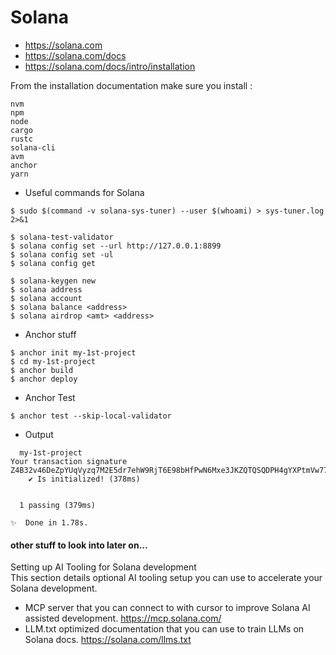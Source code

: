 # Solana

- https://solana.com
- https://solana.com/docs
- https://solana.com/docs/intro/installation

From the installation documentation make sure you install :

```
nvm
npm
node
cargo
rustc
solana-cli
avm
anchor
yarn
```

- Useful commands for Solana
```
$ sudo $(command -v solana-sys-tuner) --user $(whoami) > sys-tuner.log 2>&1

$ solana-test-validator
$ solana config set --url http://127.0.0.1:8899
$ solana config set -ul
$ solana config get

$ solana-keygen new
$ solana address
$ solana account
$ solana balance <address>
$ solana airdrop <amt> <address>
```

- Anchor stuff
```
$ anchor init my-1st-project
$ cd my-1st-project
$ anchor build
$ anchor deploy
```

- Anchor Test
```
$ anchor test --skip-local-validator
```

- Output
```
  my-1st-project
Your transaction signature Z4B32v46DeZpYUqVyzq7M2E5dr7ehW9RjT6E98bHfPwN6Mxe3JKZQTQSQDPH4gYXPtmVw77jFpSNJaKuoDnjSUE
    ✔ Is initialized! (378ms)


  1 passing (379ms)

✨  Done in 1.78s.
```

#### other stuff to look into later on...

Setting up AI Tooling for Solana development<br/>
This section details optional AI tooling setup you can use to accelerate your Solana development.<br/>

- MCP server that you can connect to with cursor to improve Solana AI assisted development. https://mcp.solana.com/<br/>
- LLM.txt optimized documentation that you can use to train LLMs on Solana docs. https://solana.com/llms.txt<br/>

